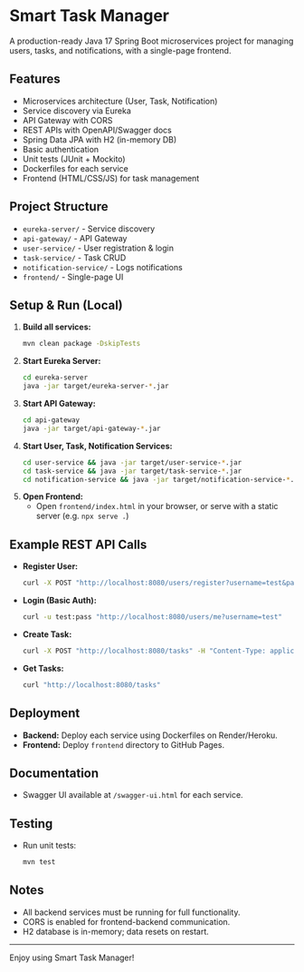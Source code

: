 # Smart Task Manager

A production-ready Java 17 Spring Boot microservices project for managing users, tasks, and notifications, with a single-page frontend.

## Features
- Microservices architecture (User, Task, Notification)
- Service discovery via Eureka
- API Gateway with CORS
- REST APIs with OpenAPI/Swagger docs
- Spring Data JPA with H2 (in-memory DB)
- Basic authentication
- Unit tests (JUnit + Mockito)
- Dockerfiles for each service
- Frontend (HTML/CSS/JS) for task management

## Project Structure
- `eureka-server/` - Service discovery
- `api-gateway/` - API Gateway
- `user-service/` - User registration & login
- `task-service/` - Task CRUD
- `notification-service/` - Logs notifications
- `frontend/` - Single-page UI

## Setup & Run (Local)
1. **Build all services:**
   ```sh
   mvn clean package -DskipTests
   ```
2. **Start Eureka Server:**
   ```sh
   cd eureka-server
   java -jar target/eureka-server-*.jar
   ```
3. **Start API Gateway:**
   ```sh
   cd api-gateway
   java -jar target/api-gateway-*.jar
   ```
4. **Start User, Task, Notification Services:**
   ```sh
   cd user-service && java -jar target/user-service-*.jar
   cd task-service && java -jar target/task-service-*.jar
   cd notification-service && java -jar target/notification-service-*.jar
   ```
5. **Open Frontend:**
   - Open `frontend/index.html` in your browser, or serve with a static server (e.g. `npx serve .`)

## Example REST API Calls
- **Register User:**
  ```sh
  curl -X POST "http://localhost:8080/users/register?username=test&password=pass"
  ```
- **Login (Basic Auth):**
  ```sh
  curl -u test:pass "http://localhost:8080/users/me?username=test"
  ```
- **Create Task:**
  ```sh
  curl -X POST "http://localhost:8080/tasks" -H "Content-Type: application/json" -d '{"title":"Task1","description":"Desc","completed":false}'
  ```
- **Get Tasks:**
  ```sh
  curl "http://localhost:8080/tasks"
  ```

## Deployment
- **Backend:** Deploy each service using Dockerfiles on Render/Heroku.
- **Frontend:** Deploy `frontend` directory to GitHub Pages.

## Documentation
- Swagger UI available at `/swagger-ui.html` for each service.

## Testing
- Run unit tests:
  ```sh
  mvn test
  ```

## Notes
- All backend services must be running for full functionality.
- CORS is enabled for frontend-backend communication.
- H2 database is in-memory; data resets on restart.

---

Enjoy using Smart Task Manager!

